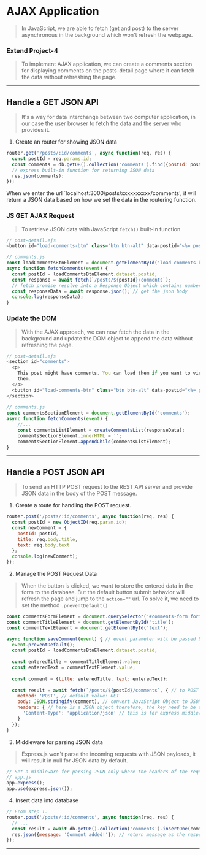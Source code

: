 # AJAX Application
> In JavaScript, we are able to fetch (get and post) to the server asynchronous in the background which won't refresh the webpage.

### Extend Project-4
> To implement AJAX application, we can create a comments section for displaying comments on the posts-detail page where it can fetch the data without rehreshing the page.

---

## Handle a GET JSON API
> It's a way for data interchange between two computer application, in our case the user browser to fetch the data and the server who provides it.
1. Create an router for showing JSON data
```js
router.get('/posts/:id/comments', async function(req, res) {
  const postId = req.params.id;
  const comments = db.getDB().collection('comments').find({postId: postId}).toArray();
  // express built-in function for returning JSON data
  res.json(comments);
});
```
When we enter the url `localhost:3000/posts/xxxxxxxxxx/comments', it will return a JSON data based on how we set the data in the routering function.

### JS GET AJAX Request
> To retrieve JSON data with JavaScript `fetch()` built-in function.
```js
// post-detail.ejs
<button id="load-comments-btn" class="btn btn-alt" data-postid="<%= post._id %>">Load Comment</button>

// comments.js
const loadCommentsBtnElement = document.getElementById('load-comments-btn')
async function fetchComments(event) {
  const postId = loadCommentsBtnElement.dataset.postid;
  const response = await fetch(`/posts/${postId}/comments`); 
  // fetch promise resolve into a Response Object which contains numbers of useful properties and methods to inspect the response.
  const responseData = await response.json(); // get the json body
  console.log(responseData);
}
```

### Update the DOM
> With the AJAX approach, we can now fetch the data in the background and update the DOM object to append the data without refreshing the page.
```js
// post-detail.ejs
<section id="comments">
  <p>
    This post might have comments. You can load them if you want to view
    them.
  </p>
  <button id="load-comments-btn" class="btn btn-alt" data-postid="<%= post._id %>">Load Comment</button>
</section>
      
// comments.js
const commentsSectionElement = document.getElementById('comments');
async function fetchComments(event) {
    //...
    const commentsListElement = createCommentsList(responseData);
    commentsSectionElement.innerHTML = '';
    commentsSectionElement.appendChild(commentsListElement);
}
```
---

## Handle a POST JSON API
> To send an HTTP POST request to the REST API server and provide JSON data in the body of the POST message.
1. Create a route for handling the POST request.
```js
router.post('/posts/:id/comments', async function(req, res) {
  const postId = new ObjectID(req.param.id);
  const newComment = {
    postId: postId,
    title: req.body.title,
    text: req.body.text
  };
  console.log(newComment);
});
```
2. Manage the POST Request Data
> When the button is clicked, we want to store the entered data in the form to the database. But the default button submit behavior will refresh the page and jump to the `action=""` url. To solve it, we need to set the method `.preventDefault()`
```js
const commentsFormElement = document.querySelector('#comments-form form');
const commentTitleElement = document.getElementById('title');
const commentTextElement = document.getElementById('text');

async function saveComment(event) { // event parameter will be passed by the event listener
  event.preventDefault();
  const postId = loadCommentsBtnElement.dataset.postid;
  
  const enteredTitle = commentTitleElement.value;
  const enteredText = commentTextElement.value;
  
  const comment = {title: enteredTitle, text: enteredText};
  
  const result = await fetch(`/posts/${postId}/comments`, { // to POST the data, we need extra configuration for fetch
    method: 'POST', // default value: GET
    body: JSON.stringify(comment), // convert JavaScript Object to JSON
    headers: { // here is a JSON object therefore, the key need to be a string
      'Content-Type': 'application/json' // this is for express middleware to recognize it's a JSON data
    }
  });
}
```
3. Middleware for parsing JSON data
> Express.js won't parse the incoming requests with JSON payloads, it will result in null for JSON data by default.
```js
// Set a middleware for parsing JSON only where the headers of the request contain 'Content-Type': 'application/json'
// app.js
app.express();
app.use(express.json());
```
4. Insert data into database
```js
// From step 1.
router.post('/posts/:id/comments', async function(req, res) {
  // ...
  const result = await db.getDB().collection('comments').insertOne(comment);
  res.json({message: 'Comment added!'}); // return message as the response
});
```

---
